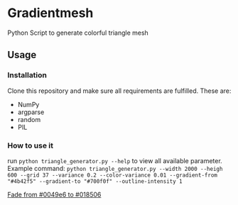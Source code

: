 # Gradientmesh
Python Script to generate colorful triangle mesh

## Usage
### Installation
Clone this repository and make sure all requirements are fulfilled.
These are: 

- NumPy
- argparse
- random
- PIL

### How to use it
run `python triangle_generator.py --help` to view all available parameter.
Example command: 
`python triangle_generator.py --width 2000 --heigh 600 --grid 37 --variance 0.2 --color-variance 0.01 --gradient-from "#4b42f5" --gradient-to "#700f0f" --outline-intensity 1`

[Fade from #0049e6 to #018506](/demo_pictures/triangles1.png)
